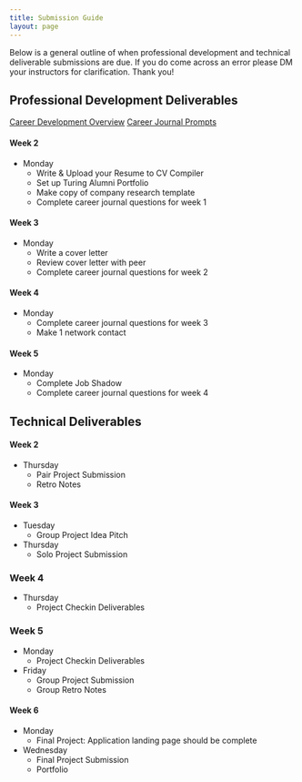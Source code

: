 ```yaml
---
title: Submission Guide
layout: page
---
```


Below is a general outline of when professional development and technical deliverable submissions are due. If you do come across an error please DM your instructors for clarification. Thank you!


## Professional Development Deliverables
  [Career Development Overview](https://careerdev.turing.io/module_three/)
  [Career Journal Prompts](https://github.com/turingschool/career-development-curriculum-site/blob/master/module_three/mod3_career_journal_prompts.md)

#### Week 2
  - Monday
    - Write & Upload your Resume to CV Compiler
    - Set up Turing Alumni Portfolio
    - Make copy of company research template
    - Complete career journal questions for week 1

#### Week 3
  - Monday
    - Write a cover letter
    - Review cover letter with peer
    - Complete career journal questions for week 2

#### Week 4
  - Monday
    - Complete career journal questions for week 3
    - Make 1 network contact

#### Week 5
  - Monday
    - Complete Job Shadow
    - Complete career journal questions for week 4

## Technical Deliverables

#### Week 2
  - Thursday
    - Pair Project Submission
    - Retro Notes

#### Week 3
  - Tuesday
    - Group Project Idea Pitch
  - Thursday
    - Solo Project Submission

### Week 4
  - Thursday
    - Project Checkin Deliverables

### Week 5
  - Monday
    - Project Checkin Deliverables
  - Friday
    - Group Project Submission
    - Group Retro Notes

#### Week 6
  - Monday
    - Final Project: Application landing page should be complete
  - Wednesday
    - Final Project Submission
    - Portfolio
